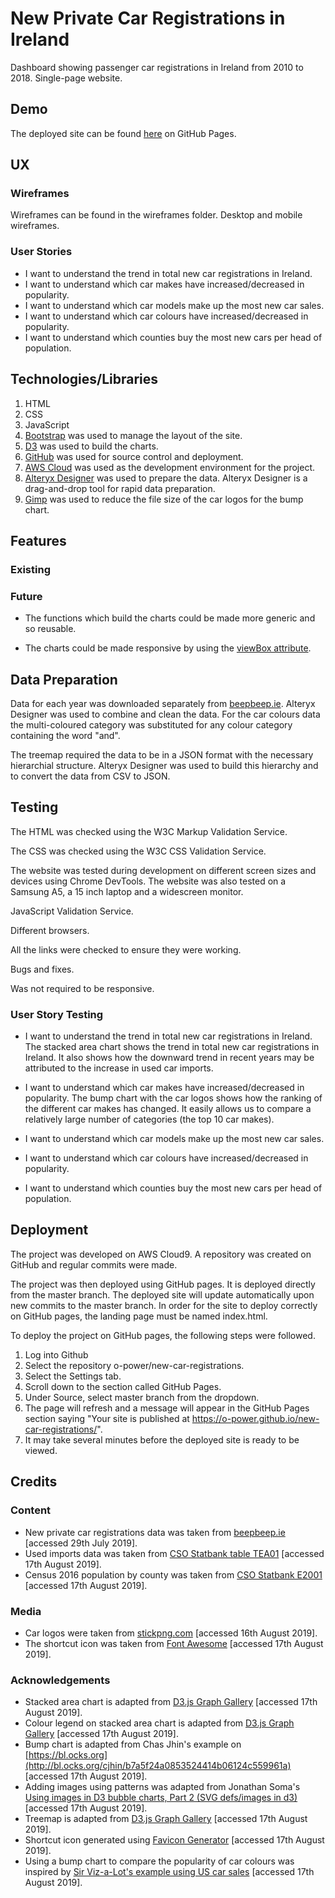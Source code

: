 # New Private Car Registrations in Ireland 
Dashboard showing passenger car registrations in Ireland from 2010 to 2018. Single-page website.

## Demo
The deployed site can be found [here](https://o-power.github.io/new-car-registrations/) on GitHub Pages.

## UX
### Wireframes
Wireframes can be found in the wireframes folder.
Desktop and mobile wireframes.
### User Stories
* I want to understand the trend in total new car registrations in Ireland.
* I want to understand which car makes have increased/decreased in popularity.
* I want to understand which car models make up the most new car sales.
* I want to understand which car colours have increased/decreased in popularity.
* I want to understand which counties buy the most new cars per head of population.

## Technologies/Libraries
1. HTML
2. CSS
3. JavaScript
4. [Bootstrap](https://getbootstrap.com/) was used to manage the layout of the site.
5. [D3](https://d3js.org/) was used to build the charts.
6. [GitHub](https://github.com/) was used for source control and deployment.
7. [AWS Cloud](https://aws.amazon.com/cloud9/) was used as the development environment for the project.
8. [Alteryx Designer](https://www.alteryx.com/) was used to prepare the data. Alteryx Designer is a drag-and-drop tool for rapid data preparation.
9. [Gimp](https://www.gimp.org) was used to reduce the file size of the car logos for the bump chart.

## Features
### Existing
### Future
* The functions which build the charts could be made more generic and so reusable.

* The charts could be made responsive by using the [viewBox attribute](https://medium.com/@louisemoxy/a-simple-way-to-make-d3-js-charts-svgs-responsive-7afb04bc2e4b).

## Data Preparation
Data for each year was downloaded separately from [beepbeep.ie](https://stats.beepbeep.ie/). Alteryx Designer was used to combine and clean the data. For the car colours data the multi-coloured category was substituted for any colour category containing the word "and".

The treemap required the data to be in a JSON format with the necessary hierarchial structure. Alteryx Designer was used to build this hierarchy and to convert the data from CSV to JSON.

## Testing
The HTML was checked using the W3C Markup Validation Service.

The CSS was checked using the W3C CSS Validation Service.

The website was tested during development on different screen sizes and devices using Chrome DevTools. The website was also tested on a Samsung A5, a 15 inch laptop and a widescreen monitor.

JavaScript Validation Service.

Different browsers.

All the links were checked to ensure they were working.

Bugs and fixes.

Was not required to be responsive.
### User Story Testing
* I want to understand the trend in total new car registrations in Ireland.
  The stacked area chart shows the trend in total new car registrations in Ireland. It also shows how the downward trend in recent years may be attributed to the increase in used car imports.
* I want to understand which car makes have increased/decreased in popularity.
  The bump chart with the car logos shows how the ranking of the different car makes has changed. It easily allows us to compare a relatively large number of categories (the top 10 car makes).
* I want to understand which car models make up the most new car sales.
  
* I want to understand which car colours have increased/decreased in popularity.
* I want to understand which counties buy the most new cars per head of population.

## Deployment
The project was developed on AWS Cloud9. A repository was created on GitHub and regular commits were made.

The project was then deployed using GitHub pages. It is deployed directly from the master branch. The deployed site will update automatically upon new commits to the master branch. In order for the site to deploy correctly on GitHub pages, the landing page must be named index.html.

To deploy the project on GitHub pages, the following steps were followed.
1. Log into Github
2. Select the repository o-power/new-car-registrations.
3. Select the Settings tab.
4. Scroll down to the section called GitHub Pages.
5. Under Source, select master branch from the dropdown.
6. The page will refresh and a message will appear in the GitHub Pages section saying "Your site is published at https://o-power.github.io/new-car-registrations/".
7. It may take several minutes before the deployed site is ready to be viewed.

## Credits
### Content
* New private car registrations data was taken from [beepbeep.ie](https://stats.beepbeep.ie/) [accessed 29th July 2019].
* Used imports data was taken from [CSO Statbank table TEA01](https://www.cso.ie/px/pxeirestat/Statire/SelectVarVal/Define.asp?Maintable=TEA01&Planguage=0) [accessed 17th August 2019].
* Census 2016 population by county was taken from [CSO Statbank E2001](https://www.cso.ie/px/pxeirestat/Statire/SelectVarVal/Define.asp?Maintable=E2001&Planguage=0) [accessed 17th August 2019].

### Media
* Car logos were taken from [stickpng.com](https://www.stickpng.com/) [accessed 16th August 2019].
* The shortcut icon was taken from [Font Awesome](https://fontawesome.com/license) [accessed 17th August 2019].

### Acknowledgements
* Stacked area chart is adapted from [D3.js Graph Gallery](https://www.d3-graph-gallery.com/graph/stackedarea_basic.html) [accessed 17th August 2019].
* Colour legend on stacked area chart is adapted from [D3.js Graph Gallery](https://www.d3-graph-gallery.com/graph/custom_legend.html) [accessed 17th August 2019].
* Bump chart is adapted from Chas Jhin's example on [https://bl.ocks.org](http://bl.ocks.org/cjhin/b7a5f24a0853524414b06124c559961a) [accessed 17th August 2019].
* Adding images using patterns was adapted from Jonathan Soma's [Using images in D3 bubble charts, Part 2 (SVG defs/images in d3)](https://www.youtube.com/watch?v=FUJjNG4zkWY) [accessed 17th August 2019].
* Treemap is adapted from [D3.js Graph Gallery](https://www.d3-graph-gallery.com/graph/treemap_custom.html) [accessed 17th August 2019].
* Shortcut icon generated using [Favicon Generator](https://realfavicongenerator.net/) [accessed 17th August 2019].
* Using a bump chart to compare the popularity of car colours was inspired by [Sir Viz-a-Lot's example using US car sales](https://www.sirvizalot.com/2016/03/color-popularity-for-new-cars-2000-2015.html) [accessed 17th August 2019].
